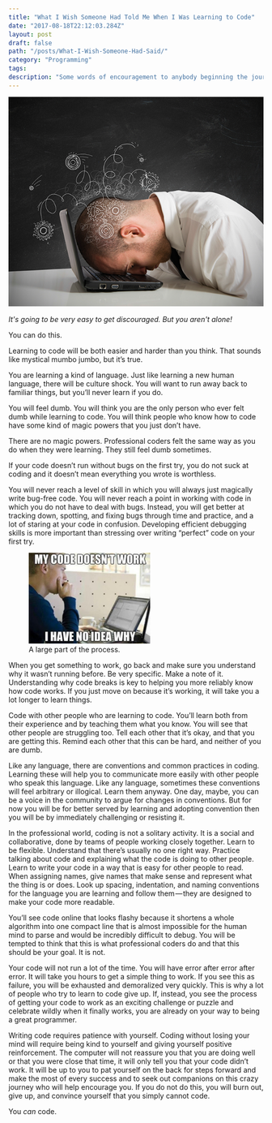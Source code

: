 ```yaml
---
title: "What I Wish Someone Had Told Me When I Was Learning to Code"
date: "2017-08-18T22:12:03.284Z"
layout: post
draft: false
path: "/posts/What-I-Wish-Someone-Had-Said/"
category: "Programming"
tags:
description: "Some words of encouragement to anybody beginning the journey of learning to make computers do what you want them to do."
---
```


![It's very easy to be discouraged. But you aren't alone!](./frustration.png)

*It's going to be very easy to get discouraged. But you aren't alone!*

You can do this.

Learning to code will be both easier and harder than you think. That sounds like mystical mumbo jumbo, but it’s true.

You are learning a kind of language. Just like learning a new human language, there will be culture shock. You will want to run away back to familiar things, but you’ll never learn if you do.

You will feel dumb. You will think you are the only person who ever felt dumb while learning to code. You will think people who know how to code have some kind of magic powers that you just don’t have.

There are no magic powers. Professional coders felt the same way as you do when they were learning. They still feel dumb sometimes.

If your code doesn’t run without bugs on the first try, you do not suck at coding and it doesn’t mean everything you wrote is worthless.

You will never reach a level of skill in which you will always just magically write bug-free code. You will never reach a point in working with code in which you do not have to deal with bugs. Instead, you will get better at tracking down, spotting, and fixing bugs through time and practice, and a lot of staring at your code in confusion. Developing efficient debugging skills is more important than stressing over writing “perfect” code on your first try.

<figure class="float-left" style="width: 240px">
<img src="./no-idea.jpg" alt="I Have No Idea">
<figcaption>A large part of the process.</figcaption>
</figure>

When you get something to work, go back and make sure you understand why it wasn’t running before. Be very specific. Make a note of it. Understanding why code breaks is key to helping you more reliably know how code works. If you just move on because it’s working, it will take you a lot longer to learn things.

Code with other people who are learning to code. You’ll learn both from their experience and by teaching them what you know. You will see that other people are struggling too. Tell each other that it’s okay, and that you are getting this. Remind each other that this can be hard, and neither of you are dumb.

Like any language, there are conventions and common practices in coding. Learning these will help you to communicate more easily with other people who speak this language. Like any language, sometimes these conventions will feel arbitrary or illogical. Learn them anyway. One day, maybe, you can be a voice in the community to argue for changes in conventions. But for now you will be for better served by learning and adopting convention then you will be by immediately challenging or resisting it.

In the professional world, coding is not a solitary activity. It is a social and collaborative, done by teams of people working closely together. Learn to be flexible. Understand that there’s usually no one right way. Practice talking about code and explaining what the code is doing to other people. Learn to write your code in a way that is easy for other people to read. When assigning names, give names that make sense and represent what the thing is or does. Look up spacing, indentation, and naming conventions for the language you are learning and follow them — they are designed to make your code more readable.

You’ll see code online that looks flashy because it shortens a whole algorithm into one compact line that is almost impossible for the human mind to parse and would be incredibly difficult to debug. You will be tempted to think that this is what professional coders do and that this should be your goal. It is not.

Your code will not run a lot of the time. You will have error after error after error. It will take you hours to get a simple thing to work. If you see this as failure, you will be exhausted and demoralized very quickly. This is why a lot of people who try to learn to code give up. If, instead, you see the process of getting your code to work as an exciting challenge or puzzle and celebrate wildly when it finally works, you are already on your way to being a great programmer.

Writing code requires patience with yourself. Coding without losing your mind will require being kind to yourself and giving yourself positive reinforcement. The computer will not reassure you that you are doing well or that you were close that time, it will only tell you that your code didn’t work. It will be up to you to pat yourself on the back for steps forward and make the most of every success and to seek out companions on this crazy journey who will help encourage you. If you do not do this, you will burn out, give up, and convince yourself that you simply cannot code.

You *can* code.
